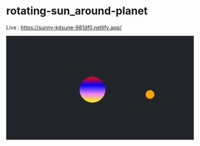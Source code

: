 # rotating-sun_around-planet


Live : https://sunny-kitsune-981df0.netlify.app/

![Screenshot](Screenshotter.png)
